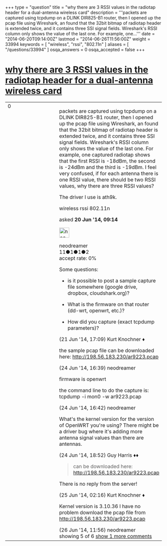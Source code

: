 +++
type = "question"
title = "why there are 3 RSSI values in the radiotap header for a dual-antenna wireless card"
description = '''packets are captured using tcpdump on a DLINK DIR825-B1 router, then I opened up the pcap file using Wireshark, an found that the 32bit bitmap of radiotap header is extended twice, and it contains three SSI signal fields. Wireshark&#x27;s RSSI column only shows the value of the last one. For example, one...'''
date = "2014-06-20T09:14:00Z"
lastmod = "2014-06-26T11:56:00Z"
weight = 33994
keywords = [ "wireless", "rssi", "802.11n" ]
aliases = [ "/questions/33994" ]
osqa_answers = 0
osqa_accepted = false
+++

<div class="headNormal">

# [why there are 3 RSSI values in the radiotap header for a dual-antenna wireless card](/questions/33994/why-there-are-3-rssi-values-in-the-radiotap-header-for-a-dual-antenna-wireless-card)

</div>

<div id="main-body">

<div id="askform">

<table id="question-table" style="width:100%;"><colgroup><col style="width: 50%" /><col style="width: 50%" /></colgroup><tbody><tr class="odd"><td style="width: 30px; vertical-align: top"><div class="vote-buttons"><span id="post-33994-upvote" class="ajax-command post-vote up" rel="nofollow" title="I like this post (click again to cancel)"> </span><div id="post-33994-score" class="post-score" title="current number of votes">0</div><span id="post-33994-downvote" class="ajax-command post-vote down" rel="nofollow" title="I dont like this post (click again to cancel)"> </span> <span id="favorite-mark" class="ajax-command favorite-mark" rel="nofollow" title="mark/unmark this question as favorite (click again to cancel)"> </span><div id="favorite-count" class="favorite-count"></div></div></td><td><div id="item-right"><div class="question-body"><p>packets are captured using tcpdump on a DLINK DIR825-B1 router, then I opened up the pcap file using Wireshark, an found that the 32bit bitmap of radiotap header is extended twice, and it contains three SSI signal fields. Wireshark's RSSI column only shows the value of the last one. For example, one captured radiotap shows that the first RSSI is -18dBm, the second is -24dBm and the third is -19dBm. I feel very confused, if for each antenna there is one RSSI value, there should be two RSSI values, why there are three RSSI values?</p><p>The driver I use is ath9k.</p></div><div id="question-tags" class="tags-container tags"><span class="post-tag tag-link-wireless" rel="tag" title="see questions tagged &#39;wireless&#39;">wireless</span> <span class="post-tag tag-link-rssi" rel="tag" title="see questions tagged &#39;rssi&#39;">rssi</span> <span class="post-tag tag-link-802.11n" rel="tag" title="see questions tagged &#39;802.11n&#39;">802.11n</span></div><div id="question-controls" class="post-controls"></div><div class="post-update-info-container"><div class="post-update-info post-update-info-user"><p>asked <strong>20 Jun '14, 09:14</strong></p><img src="https://secure.gravatar.com/avatar/e18d21f51ab456d57a0b81a80537c82a?s=32&amp;d=identicon&amp;r=g" class="gravatar" width="32" height="32" alt="neodreamer&#39;s gravatar image" /><p><span>neodreamer</span><br />
<span class="score" title="11 reputation points">11</span><span title="1 badges"><span class="badge1">●</span><span class="badgecount">1</span></span><span title="1 badges"><span class="silver">●</span><span class="badgecount">1</span></span><span title="2 badges"><span class="bronze">●</span><span class="badgecount">2</span></span><br />
<span class="accept_rate" title="Rate of the user&#39;s accepted answers">accept rate:</span> <span title="neodreamer has no accepted answers">0%</span></p></div></div><div id="comments-container-33994" class="comments-container"><span id="34023"></span><div id="comment-34023" class="comment"><div id="post-34023-score" class="comment-score"></div><div class="comment-text"><p>Some questions:</p><ul><li><p>is it possible to post a sample capture file somewhere (google drive, dropbox, cloudshark.org)?</p></li><li><p>What is the firmware on that router (dd-wrt, openwrt, etc.)?<br />
</p></li><li><p>How did you capture (exact tcpdump parameters)?</p></li></ul></div><div id="comment-34023-info" class="comment-info"><span class="comment-age">(21 Jun '14, 17:09)</span> <span class="comment-user userinfo">Kurt Knochner ♦</span></div></div><span id="34140"></span><div id="comment-34140" class="comment"><div id="post-34140-score" class="comment-score"></div><div class="comment-text"><p>the sample pcap file can be downloaded here: <a href="http://198.56.183.230/ar9223.pcap">http://198.56.183.230/ar9223.pcap</a></p></div><div id="comment-34140-info" class="comment-info"><span class="comment-age">(24 Jun '14, 16:39)</span> <span class="comment-user userinfo">neodreamer</span></div></div><span id="34141"></span><div id="comment-34141" class="comment"><div id="post-34141-score" class="comment-score"></div><div class="comment-text"><p>firmware is openwrt</p><p>the command line to do the capture is: tcpdump -i mon0 -w ar9223.pcap</p></div><div id="comment-34141-info" class="comment-info"><span class="comment-age">(24 Jun '14, 16:42)</span> <span class="comment-user userinfo">neodreamer</span></div></div><span id="34145"></span><div id="comment-34145" class="comment"><div id="post-34145-score" class="comment-score"></div><div class="comment-text"><p>What's the kernel version for the version of OpenWRT you're using? There might be a driver bug where it's adding more antenna signal values than there are antennas.</p></div><div id="comment-34145-info" class="comment-info"><span class="comment-age">(24 Jun '14, 18:52)</span> <span class="comment-user userinfo">Guy Harris ♦♦</span></div></div><span id="34152"></span><div id="comment-34152" class="comment"><div id="post-34152-score" class="comment-score"></div><div class="comment-text"><blockquote><p>can be downloaded here: <a href="http://198.56.183.230/ar9223.pcap">http://198.56.183.230/ar9223.pcap</a></p></blockquote><p>There is no reply from the server!</p></div><div id="comment-34152-info" class="comment-info"><span class="comment-age">(25 Jun '14, 02:16)</span> <span class="comment-user userinfo">Kurt Knochner ♦</span></div></div><span id="34233"></span><div id="comment-34233" class="comment not_top_scorer"><div id="post-34233-score" class="comment-score"></div><div class="comment-text"><p>Kernel version is 3.10.36 I have no problem download the pcap file from <a href="http://198.56.183.230/ar9223.pcap">http://198.56.183.230/ar9223.pcap</a></p></div><div id="comment-34233-info" class="comment-info"><span class="comment-age">(26 Jun '14, 11:56)</span> <span class="comment-user userinfo">neodreamer</span></div></div></div><div id="comment-tools-33994" class="comment-tools"><span class="comments-showing"> showing 5 of 6 </span> <a href="#" class="show-all-comments-link">show 1 more comments</a></div><div class="clear"></div><div id="comment-33994-form-container" class="comment-form-container"></div><div class="clear"></div></div></td></tr></tbody></table>

</div>

</div>

